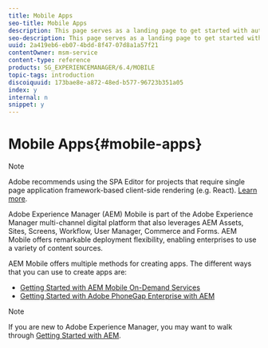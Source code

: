 ```yaml
---
title: Mobile Apps
seo-title: Mobile Apps
description: This page serves as a landing page to get started with authoring, developing, and administering mobile apps.
seo-description: This page serves as a landing page to get started with authoring, developing, and administering mobile apps.
uuid: 2a419eb6-eb07-4bdd-8f47-07d8a1a57f21
contentOwner: msm-service
content-type: reference
products: SG_EXPERIENCEMANAGER/6.4/MOBILE
topic-tags: introduction
discoiquuid: 173bae8e-a872-48ed-b577-96723b351a05
index: y
internal: n
snippet: y
---
```


# Mobile Apps{#mobile-apps}

>[!NOTE]
>
>Adobe recommends using the SPA Editor for projects that require single page application framework-based client-side rendering (e.g. React). [Learn more](../../sites/developing/using/spa-overview.md).

Adobe Experience Manager (AEM) Mobile is part of the Adobe Experience Manager multi-channel digital platform that also leverages AEM Assets, Sites, Screens, Workflow, User Manager, Commerce and Forms. AEM Mobile offers remarkable deployment flexibility, enabling enterprises to use a variety of content sources.

AEM Mobile offers multiple methods for creating apps. The different ways that you can use to create apps are:

* [Getting Started with AEM Mobile On-Demand Services](../../mobile/using/aem-mobile-on-demand.md)
* [Getting Started with Adobe PhoneGap Enterprise with AEM](../../mobile/using/developing-in-phonegap.md)

>[!NOTE]
>
>If you are new to Adobe Experience Manager, you may want to walk through [Getting Started with AEM](../../sites/deploying/using/deploy.md).

